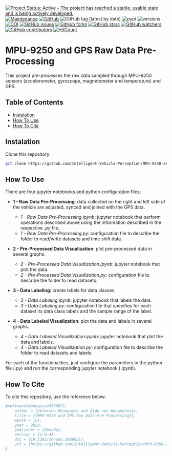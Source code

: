 [![Project Status: Active – The project has reached a stable, usable state and is being actively developed.](https://img.shields.io/badge/Project_Status-Active-green?style=flat-square&color=success)](https://github.com/Intelligent-Vehicle-Perception/MPU-9250-and-GPS-Raw-Data-Pre-Processing)
[![Maintenance](https://img.shields.io/badge/Maintained%3F-yes-green.svg?style=flat-square&color=success)](https://github.com/Intelligent-Vehicle-Perception/MPU-9250-and-GPS-Raw-Data-Pre-Processing)
[![GitHub](https://img.shields.io/github/license/Intelligent-Vehicle-Perception/MPU-9250-and-GPS-Raw-Data-Pre-Processing?style=flat-square&color=success)](LICENSE)
![GitHub tag (latest by date)](https://img.shields.io/github/v/tag/Intelligent-Vehicle-Perception/MPU-9250-and-GPS-Raw-Data-Pre-Processing?style=flat-square) 
![pypi](https://img.shields.io/pypi/v/pybadges.svg?style=flat-square)
![versions](https://img.shields.io/pypi/pyversions/pybadges.svg?style=flat-square)
[![DOI](https://img.shields.io/badge/DOI-10.5281%2Fzenodo.3960621-blue?style=flat-square)](https://doi.org/10.5281/zenodo.3960621)
[![GitHub issues](https://img.shields.io/github/issues/Intelligent-Vehicle-Perception/MPU-9250-and-GPS-Raw-Data-Pre-Processing?style=flat-square)](https://github.com/Intelligent-Vehicle-Perception/MPU-9250-and-GPS-Raw-Data-Pre-Processing/issues)
[![GitHub forks](https://img.shields.io/github/forks/Intelligent-Vehicle-Perception/MPU-9250-and-GPS-Raw-Data-Pre-Processing?style=flat-square)](https://github.com/Intelligent-Vehicle-Perception/MPU-9250-and-GPS-Raw-Data-Pre-Processing/network/members)
[![GitHub stars](https://img.shields.io/github/stars/Intelligent-Vehicle-Perception/MPU-9250-and-GPS-Raw-Data-Pre-Processing?style=flat-square)](https://github.com/Intelligent-Vehicle-Perception/MPU-9250-and-GPS-Raw-Data-Pre-Processing/stargazers)
[![GitHub watchers](https://img.shields.io/github/watchers/Intelligent-Vehicle-Perception/MPU-9250-and-GPS-Raw-Data-Pre-Processing?style=flat-square)](https://github.com/Intelligent-Vehicle-Perception/MPU-9250-and-GPS-Raw-Data-Pre-Processing/watchers)
[![GitHub contributors](https://img.shields.io/github/contributors/Intelligent-Vehicle-Perception/MPU-9250-and-GPS-Raw-Data-Pre-Processing?style=flat-square&color=success)](https://github.com/Intelligent-Vehicle-Perception/MPU-9250-and-GPS-Raw-Data-Pre-Processing/graphs/contributors/)
[![HitCount](http://hits.dwyl.io/Intelligent-Vehicle-Perception/MPU-9250-and-GPS-Raw-Data-Pre-Processing/badges.svg)](https://github.com/Intelligent-Vehicle-Perception/MPU-9250-and-GPS-Raw-Data-Pre-Processing)

# MPU-9250 and GPS Raw Data Pre-Processing

This project pre-processes the raw data sampled through MPU-9250 sensors (accelerometer, gyroscope, magnetometer and temperature) and GPS.

## Table of Contents
- [Instalation](#Instalation)
- [How To Use](#How-To-Use)
- [How To Cite](#How-To-Cite)

## Instalation
 
Clone this repository:

```bash
git clone https://github.com/Intelligent-Vehicle-Perception/MPU-9250-and-GPS-Raw-Data-Pre-Processing.git
```

## How To Use

There are four jupyter notebooks and python configuration files:

- **1 - Raw Data Pre-Processing**: data collected on the right and left side of the vehicle are adjusted, synced and joined with the GPS data.
    - *1 - Raw Data Pre-Processing.ipynb*: jupyter notebook that perform operations described above using the information described in the respective *.py* file.
    - *1 - Raw Data Pre-Processing.py*: configuration file to describe the folder to read/write datasets and time shift data.

- **2 - Pre-Processed Data Visualization**: plot pre-processed data in several graphs.
    - *2 - Pre-Processed Data Visualization.ipynb*: jupyter notebook that plot the data.
    - *2 - Pre-Processed Data Visualization.py*: configuration file to describe the folder to read datasets.

- **3 - Data Labeling**: create labels for data classes.
    - *3 - Data Labeling.ipynb*: jupyter notebook that labels the data.
    - *3 - Data Labeling.py*: configuration file that specifies for each dataset its data class labels and the sample range of the label.

- **4 - Data Labeled Visualization**: plot the data and labels in several graphs.
    - *4 - Data Labeled Visualization.ipynb*: jupyter notebook that plot the data and labels.
    - *4 - Data Labeled Visualization.py*: configuration file to describe the folder to read datasets and labels.

For each of the functionalities, just configure the parameters in the python file (.py) and run the corresponding jupyter notebook (.ipynb).

## How To Cite

To cite this repository, use the reference below:

```bibtex
@software{menegazzo3960621,
    author = {Jeferson Menegazzo and Aldo von Wangenheim},
    title = {{MPU-9250 and GPS Raw Data Pre-Processing}},
    month = jul,
    year = 2020,
    publisher = {Zenodo},
    version = {1.0.4},
    doi = {10.5281/zenodo.3960621},
    url = {https://github.com/Intelligent-Vehicle-Perception/MPU-9250-and-GPS-Raw-Data-Pre-Processing}
}
```
